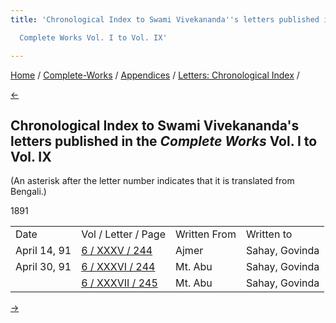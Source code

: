 ```yaml
---
title: 'Chronological Index to Swami Vivekananda''s letters published in the

  Complete Works Vol. I to Vol. IX'

---
```

<div>

[Home](../../../index.htm) / [Complete-Works](../../complete_works.htm)
/ [Appendices](../appendices_contents.htm) / [Letters: Chronological
Index](chronological_letters_contents.htm) /

[←](1890.htm)

## Chronological Index to Swami Vivekananda's letters published in the *Complete Works* Vol. I to Vol. IX

(An asterisk after the letter number indicates that it is translated
from Bengali.)

1891

<div class="center">

|              |                                                                                 |              |                |
|--------------|---------------------------------------------------------------------------------|--------------|----------------|
| Date         | Vol / Letter / Page                                                             | Written From | Written to     |
| April 14, 91 | [6 / XXXV / 244](../../volume_6/epistles_second_series/035_govinda_sahay.htm)   | Ajmer        | Sahay, Govinda |
| April 30, 91 | [6 / XXXVI / 244](../../volume_6/epistles_second_series/036_govinda_sahay.htm)  | Mt. Abu      | Sahay, Govinda |
|              | [6 / XXXVII / 245](../../volume_6/epistles_second_series/037_govinda_sahay.htm) | Mt. Abu      | Sahay, Govinda |

[→](1892.htm)

</div>

</div>
